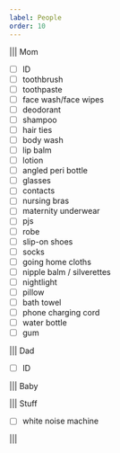```yaml
---
label: People
order: 10
---
```



||| Mom
- [ ] ID
- [ ] toothbrush
- [ ] toothpaste
- [ ] face wash/face wipes
- [ ] deodorant
- [ ] shampoo
- [ ] hair ties
- [ ] body wash
- [ ] lip balm
- [ ] lotion
- [ ] angled peri bottle
- [ ] glasses
- [ ] contacts
- [ ] nursing bras
- [ ] maternity underwear
- [ ] pjs
- [ ] robe
- [ ] slip-on shoes
- [ ] socks
- [ ] going home cloths
- [ ] nipple balm / silverettes
- [ ] nightlight
- [ ] pillow
- [ ] bath towel
- [ ] phone charging cord
- [ ] water bottle
- [ ] gum

||| Dad
- [ ] ID

||| Baby

||| Stuff
- [ ] white noise machine

|||